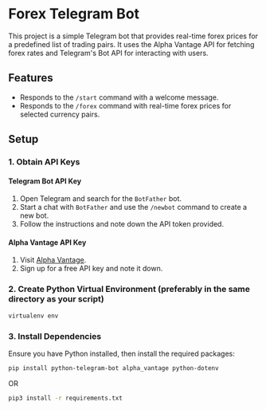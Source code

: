 # Forex Telegram Bot

This project is a simple Telegram bot that provides real-time forex prices for a predefined list of trading pairs. It uses the Alpha Vantage API for fetching forex rates and Telegram's Bot API for interacting with users.

## Features

- Responds to the `/start` command with a welcome message.
- Responds to the `/forex` command with real-time forex prices for selected currency pairs.

## Setup

### 1. Obtain API Keys

#### Telegram Bot API Key

1. Open Telegram and search for the `BotFather` bot.
2. Start a chat with `BotFather` and use the `/newbot` command to create a new bot.
3. Follow the instructions and note down the API token provided.

#### Alpha Vantage API Key

1. Visit [Alpha Vantage](https://www.alphavantage.co/support/#api-key).
2. Sign up for a free API key and note it down.

### 2. Create Python Virtual Environment (preferably in the same directory as your script)

```bash
virtualenv env
```

### 3. Install Dependencies

Ensure you have Python installed, then install the required packages:

```bash
pip install python-telegram-bot alpha_vantage python-dotenv
```

OR

```bash
pip3 install -r requirements.txt
```